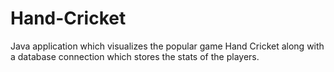 # Hand-Cricket
Java application which visualizes the popular game Hand Cricket along with a database connection which stores the stats of the players.

